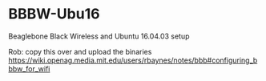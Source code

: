 # BBBW-Ubu16
Beaglebone Black Wireless and Ubuntu 16.04.03 setup

Rob: copy this over and upload the binaries
https://wiki.openag.media.mit.edu/users/rbaynes/notes/bbb#configuring_bbbw_for_wifi
